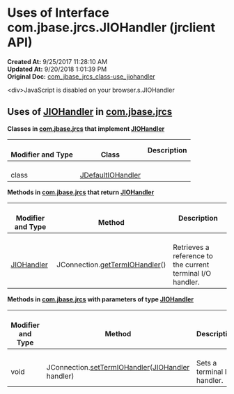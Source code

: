# Uses of Interface com.jbase.jrcs.JIOHandler (jrclient   API)

**Created At:** 9/25/2017 11:28:10 AM  
**Updated At:** 9/20/2018 1:01:39 PM  
**Original Doc:** [com_jbase_jrcs_class-use_jiohandler](https://docs.jbase.com/39245-class-use/com_jbase_jrcs_class-use_jiohandler)  

<!--<br>    try {<br>        if (location.href.indexOf('is-external=true') == -1) {<br>            parent.document.title="Uses of Interface com.jbase.jrcs.JIOHandler (jrclient   API)";<br>        }<br>    }<br>    catch(err) {<br>    }<br>//-->&lt;div&gt;JavaScript is disabled on your browser.s.JIOHandler
## Uses of [JIOHandler](./../../jiohandler-%28jrclient-api%29 "interface in com.jbase.jrcs") in [com.jbase.jrcs](./../../com.jbase.jrcs-%28jrclient---api%29)

**Classes in [com.jbase.jrcs](./../../com.jbase.jrcs-%28jrclient---api%29) that implement [JIOHandler](./../../jiohandler-%28jrclient-api%29 "interface in com.jbase.jrcs")**

| <br>Modifier and Type<br> | <br>Class<br> | Description |
| --- | --- | --- |
| <br>class<br> | <br>[JDefaultIOHandler](./../../jdefaultiohandler-%28jrclient---api%29 "class in com.jbase.jrcs")<br> | <br>| <br>``Default i**mplementation of jRCS I/O handler.**<br> |<br> |





**Methods in [com.jbase.jrcs](./../../com.jbase.jrcs-%28jrclient---api%29) that return [JIOHandler](./../../jiohandler-%28jrclient-api%29 "interface in com.jbase.jrcs")**

| <br>Modifier and Type<br> | <br>Method<br> | Description |
| --- | --- | --- |
| <br>[JIOHandler](./../../jiohandler-%28jrclient-api%29 "interface in com.jbase.jrcs")<br> | <br>JConnection.[getTermIOHandler](/jrcs/com_jbase_jrcs_JConnection#getTermIOHandler-)()<br> | <br>Retrieves a reference to the current terminal I/O handler.<br> |





**Methods in [com.jbase.jrcs](./../../com.jbase.jrcs-%28jrclient---api%29) with parameters of type [JIOHandler](./../../jiohandler-%28jrclient-api%29 "interface in com.jbase.jrcs")**

| <br>Modifier and Type<br> | <br>Method<br> | <br>Description<br> |
| --- | --- | --- |
| <br>void<br> | <br>JConnection.[setTermIOHandler](/jrcs/com_jbase_jrcs_JConnection#setTermIOHandler-com.jbase.jrcs.JIOHandler-)([JIOHandler](./../../jiohandler-%28jrclient-api%29 "interface in com.jbase.jrcs") handler)<br> | <br>Sets a terminal I/O handler.<br> |



